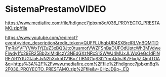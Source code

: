# SistemaPrestamoVIDEO


https://www.mediafire.com/file/hdlgncc7jpbxm8q/036_PROYECTO_PRESTAMO.zip/file


https://www.youtube.com/redirect?event=video_description&redir_token=QUFFLUhqbUR4SXBrclRLVnBQMTlDTmRaYVFYVWx1YjZuZ3xBQ3Jtc0tuamotVWZFSnBaOUFOdUptcWh3MVdweFIwdy1fc29ER25Bb2xiMldIczY3NEdGXzNRcS1SWWJ4MUxJLWxGeGc1dFlNRFZiR1YtUGtJaEJvN2hXckhDV1BoZTlBNG1qS3I2YnpQdnJKZFlxdjZiQmtTOA&q=https%3A%2F%2Fwww.mediafire.com%2Ffile%2Fhdlgncc7jpbxm8q%2F036_PROYECTO_PRESTAMO.zip%2Ffile&v=0HzJD9p-_EQ
